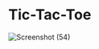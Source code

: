 # Tic-Tac-Toe
![Screenshot (54)](https://github.com/Amar-Nath-Bakhandi/Tic-Tac-Toe/assets/99542218/604b567f-470e-4b5a-9b85-f77cb27aff82)
